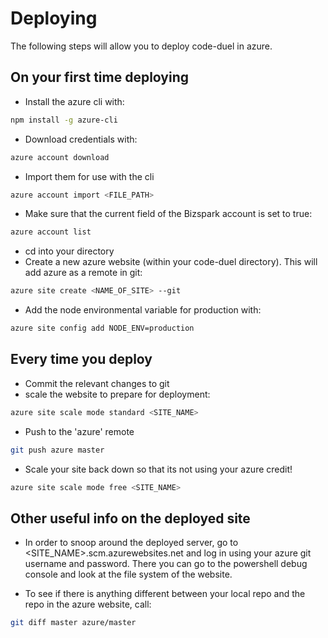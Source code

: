 # Deploying

The following steps will allow you to deploy code-duel in azure.

## On your first time deploying

* Install the azure cli with:
```bash
npm install -g azure-cli
```
* Download credentials with:
```bash
azure account download
```
* Import them for use with the cli 
```bash
azure account import <FILE_PATH>
```
* Make sure that the current field of the Bizspark account is set to true:
```bash
azure account list
```
* cd into your directory
* Create a new azure website (within your code-duel directory). This will add azure as a remote in git:
```bash
azure site create <NAME_OF_SITE> --git
```
* Add the node environmental variable for production with:
```bash
azure site config add NODE_ENV=production
```
## Every time you deploy
* Commit the relevant changes to git
* scale the website to prepare for deployment:
```bash
azure site scale mode standard <SITE_NAME>
```
* Push to the 'azure' remote
```bash
git push azure master
```
* Scale your site back down so that its not using your azure credit!
```bash
azure site scale mode free <SITE_NAME>
```

## Other useful info on the deployed site

* In order to snoop around the deployed server, go to <SITE_NAME>.scm.azurewebsites.net and log in using your azure git username and password. There you can go to the powershell debug console and look at the file system of the website. 

* To see if there is anything different between your local repo and the repo in the azure website, call:
```bash
git diff master azure/master
```
